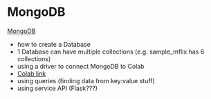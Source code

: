 # MongoDB
[MongoDB](https://cloud.mongodb.com)
- how to create a Database
- 1 Database can have multiple collections (e.g. sample_mflix has 6 collections)
- using a driver to connect MongoDB to Colab
- [Colab link](https://colab.research.google.com/drive/1X4e9hh7Cuag85K6bR0eSrg_r-5ijjavo#scrollTo=vQsknwiBk8bP)
- using queries (finding data from key:value stuff)
- using service API (Flask???)

